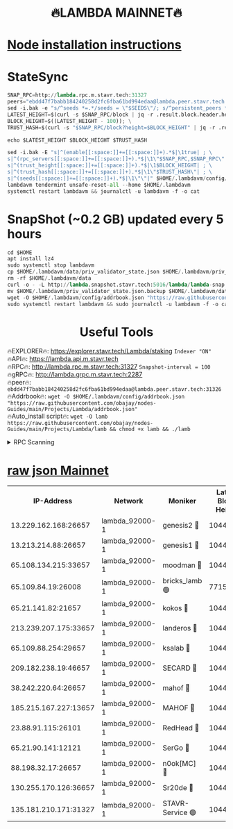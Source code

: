 <h1 align="center"> 🔥LAMBDA MAINNET🔥</h1>


[Node installation instructions](https://github.com/obajay/nodes-Guides/tree/main/Projects/Lambda)
=


# StateSync
```python
SNAP_RPC=http://lambda.rpc.m.stavr.tech:31327
peers="ebdd47f7babb184240258d2fc6fba61bd994edaa@lambda.peer.stavr.tech:31326" 
sed -i.bak -e "s/^seeds *=.*/seeds = \"$SEEDS\"/; s/^persistent_peers *=.*/persistent_peers = \"$PEERS\"/" $HOME/.lambdavm/config/config.toml
LATEST_HEIGHT=$(curl -s $SNAP_RPC/block | jq -r .result.block.header.height); \
BLOCK_HEIGHT=$((LATEST_HEIGHT - 100)); \
TRUST_HASH=$(curl -s "$SNAP_RPC/block?height=$BLOCK_HEIGHT" | jq -r .result.block_id.hash)

echo $LATEST_HEIGHT $BLOCK_HEIGHT $TRUST_HASH

sed -i.bak -E "s|^(enable[[:space:]]+=[[:space:]]+).*$|\1true| ; \
s|^(rpc_servers[[:space:]]+=[[:space:]]+).*$|\1\"$SNAP_RPC,$SNAP_RPC\"| ; \
s|^(trust_height[[:space:]]+=[[:space:]]+).*$|\1$BLOCK_HEIGHT| ; \
s|^(trust_hash[[:space:]]+=[[:space:]]+).*$|\1\"$TRUST_HASH\"| ; \
s|^(seeds[[:space:]]+=[[:space:]]+).*$|\1\"\"|" $HOME/.lambdavm/config/config.toml
lambdavm tendermint unsafe-reset-all --home $HOME/.lambdavm
systemctl restart lambdavm && journalctl -u lambdavm -f -o cat

```
# SnapShot (~0.2 GB) updated every 5 hours
```python
cd $HOME
apt install lz4
sudo systemctl stop lambdavm
cp $HOME/.lambdavm/data/priv_validator_state.json $HOME/.lambdavm/priv_validator_state.json.backup
rm -rf $HOME/.lambdavm/data
curl -o - -L http://lambda.snapshot.stavr.tech:5016/lambda/lambda-snap.tar.lz4 | lz4 -c -d - | tar -x -C $HOME/.lambdavm --strip-components 2
mv $HOME/.lambdavm/priv_validator_state.json.backup $HOME/.lambdavm/data/priv_validator_state.json
wget -O $HOME/.lambdavm/config/addrbook.json "https://raw.githubusercontent.com/obajay/nodes-Guides/main/Projects/Lambda/addrbook.json"
sudo systemctl restart lambdavm && sudo journalctl -u lambdavm -f -o cat
```
 <h1 align="center"> Useful Tools</h1>

🔥EXPLORER🔥:      https://explorer.stavr.tech/Lambda/staking	        `Indexer "ON"` \
🔥API🔥: 			 		 https://lambda.api.m.stavr.tech \
🔥RPC🔥:           http://lambda.rpc.m.stavr.tech:31327	              `Snapshot-interval = 100` \
🔥gRPC🔥:          http://lambda.grpc.m.stavr.tech:2287 \
🔥peer🔥:					 `ebdd47f7babb184240258d2fc6fba61bd994edaa@lambda.peer.stavr.tech:31326` \
🔥Addrbook🔥:    ```wget -O $HOME/.lambdavm/config/addrbook.json "https://raw.githubusercontent.com/obajay/nodes-Guides/main/Projects/Lambda/addrbook.json"``` \
🔥Auto_install script🔥: ```wget -O lamb https://raw.githubusercontent.com/obajay/nodes-Guides/main/Projects/Lambda/lamb && chmod +x lamb && ./lamb```


<details>
<summary>RPC Scanning</summary>

<h2 align="center"> We scan nodes in real time every 4 hours. And we provide the final result of RPC endpoints.
We cannot influence the operation of these nodes in any way. </h2>


```python
If Voting Power is higher than 0 --> then the Node is a validator of the network and may be subject to attack and be a potential threat to the chain.
```
```python
We marked such validators with a red symbol
```

</details>

[raw json Mainnet](https://rpc-check.lambm.stavr.tech/lambm/rpc-lambm-result.json)
=


<table><tr><th>IP-Address</th><th>Network</th><th>Moniker</th><th>Latest Block Height</th><th>Earliest Block Height</th><th>Catching Up</th><th>Tx Index</th><th>Voting Power</th><th>Scan Time</th></tr><tr><td>13.229.162.168:26657</td><td>lambda_92000-1</td><td>genesis2 🔴</td><td>10448606</td><td>1</td><td>False</td><td>on</td><td>16609121</td><td>2023-12-09T21:39:44.700568489UTC</td></tr><tr><td>13.213.214.88:26657</td><td>lambda_92000-1</td><td>genesis1 🔴</td><td>10448606</td><td>1</td><td>False</td><td>on</td><td>107835</td><td>2023-12-09T21:39:48.989362189UTC</td></tr><tr><td>65.108.134.215:33657</td><td>lambda_92000-1</td><td>moodman 🔴</td><td>10448608</td><td>632001</td><td>False</td><td>off</td><td>1070005</td><td>2023-12-09T21:39:54.356564873UTC</td></tr><tr><td>65.109.84.19:26008</td><td>lambda_92000-1</td><td>bricks_lamb 🟢</td><td>7715743</td><td>7581001</td><td>False</td><td>on</td><td>0</td><td>2023-12-09T21:40:01.125731425UTC</td></tr><tr><td>65.21.141.82:21657</td><td>lambda_92000-1</td><td>kokos 🔴</td><td>10448607</td><td>7716001</td><td>False</td><td>off</td><td>546765</td><td>2023-12-09T21:39:51.403898589UTC</td></tr><tr><td>213.239.207.175:33657</td><td>lambda_92000-1</td><td>landeros 🔴</td><td>10448604</td><td>8136001</td><td>False</td><td>off</td><td>936144</td><td>2023-12-09T21:39:38.474165629UTC</td></tr><tr><td>65.109.88.254:29657</td><td>lambda_92000-1</td><td>ksalab 🔴</td><td>10448608</td><td>8715001</td><td>False</td><td>on</td><td>502001</td><td>2023-12-09T21:39:55.168669885UTC</td></tr><tr><td>209.182.238.19:46657</td><td>lambda_92000-1</td><td>SECARD 🔴</td><td>10448606</td><td>9443001</td><td>False</td><td>on</td><td>2092101</td><td>2023-12-09T21:39:43.743658367UTC</td></tr><tr><td>38.242.220.64:26657</td><td>lambda_92000-1</td><td>mahof 🔴</td><td>10448602</td><td>10131001</td><td>False</td><td>off</td><td>770350</td><td>2023-12-09T21:39:33.766159250UTC</td></tr><tr><td>185.215.167.227:13657</td><td>lambda_92000-1</td><td>MAHOF 🔴</td><td>10448606</td><td>10134001</td><td>False</td><td>on</td><td>2051510</td><td>2023-12-09T21:39:48.042928609UTC</td></tr><tr><td>23.88.91.115:26101</td><td>lambda_92000-1</td><td>RedHead 🔴</td><td>10448604</td><td>10348604</td><td>False</td><td>off</td><td>553202</td><td>2023-12-09T21:39:38.739098788UTC</td></tr><tr><td>65.21.90.141:12121</td><td>lambda_92000-1</td><td>SerGo 🔴</td><td>10448608</td><td>10348608</td><td>False</td><td>off</td><td>10531596</td><td>2023-12-09T21:39:55.551856371UTC</td></tr><tr><td>88.198.32.17:26657</td><td>lambda_92000-1</td><td>n0ok[MC] 🔴</td><td>10448608</td><td>10348608</td><td>False</td><td>off</td><td>1578630</td><td>2023-12-09T21:39:58.678202271UTC</td></tr><tr><td>130.255.170.126:36657</td><td>lambda_92000-1</td><td>Sr20de 🔴</td><td>10448604</td><td>10353001</td><td>False</td><td>off</td><td>671386</td><td>2023-12-09T21:39:39.223374141UTC</td></tr><tr><td>135.181.210.171:31327</td><td>lambda_92000-1</td><td>STAVR-Service 🟢</td><td>10448608</td><td>10444501</td><td>False</td><td>on</td><td>0</td><td>2023-12-09T21:39:53.943490387UTC</td></tr></table>
